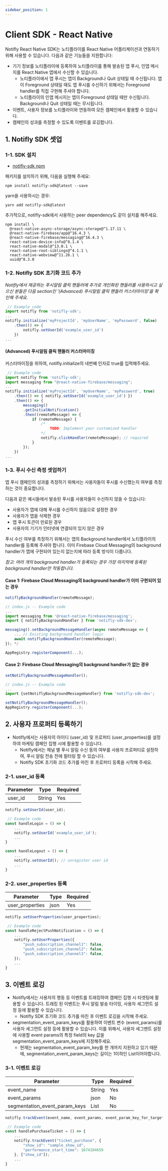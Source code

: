 ```yaml
---
sidebar_position: 1
---
```


# Client SDK - React Native

Notifly React Native SDK는 노티플라이를 React Native 어플리케이션과 연동하기 위해 사용할 수 있습니다. 다음과 같은 기능들을 지원합니다:

- 기기 정보를 노티플라이에 등록하여 노티플라이를 통해 발송된 앱 푸시, 인앱 메시지를 React Native 앱에서 수신할 수 있습니다.
    - 노티플라이에서 앱 푸시는 앱이 Background나 Quit 상태일 때 수신됩니다. 앱이 Foreground 상태일 때도 앱 푸시를 수신하기 위해서는 Foreground handler를 직접 구현해 주셔야 합니다.
    - 노티플라이의 인앱 메시지는 앱이 Foreground 상태일 때만 수신됩니다. Background나 Quit 상태일 때는 무시됩니다.
- 이벤트, 사용자 정보를 노티플라이와 연동하여 모든 캠페인에서 활용할 수 있습니다. 
- 캠페인의 성과를 측정할 수 있도록 이벤트를 로깅합니다. 

## 1. Notifly SDK 셋업

### 1-1. SDK 설치

* [notifly-sdk npm](https://www.npmjs.com/package/notifly-sdk)

패키지를 설치하기 위해, 다음을 실행해 주세요:

```shell
npm install notifly-sdk@latest --save
```

yarn을 사용하시는 경우:

```shell
yarn add notifly-sdk@latest
```

추가적으로, notifly-sdk에서 사용하는 peer dependency도 같이 설치를 해주세요.


```shell
npm install \
  @react-native-async-storage/async-storage@^1.17.11 \
  @react-native-firebase/app@^16.4.3 \
  @react-native-firebase/messaging@^16.4.3 \
  react-native-device-info@^8.1.4 \
  react-native-modal@^13.0.1 \
  react-native-root-siblings@^4.1.1 \
  react-native-webview@^11.26.1 \
  uuid@^8.3.0
```

### 1-2. Notifly SDK 초기화 코드 추가

_Notifly에서 제공하는 푸시알림 클릭 핸들러에 추가로 개인화된 핸들러를 사용하시고 싶으신 분들은 다음 section인 '(Advanced) 푸시알림 클릭 핸들러 커스터마이징'을 확인해 주세요._

```js
 // Example code
import notifly from 'notifly-sdk';
...
notifly.initialize('myProjectId', 'myUserName', 'myPassword', false) 
    .then(() => { 
        notifly.setUserId('example_user_id') 
    })
...
```

#### (Advanced) 푸시알림 클릭 핸들러 커스터마이징

커스터마이징을 위하여, notifly.initialize의 네번째 인자로 true를 입력해주세요.

```js
 // Example code
import notifly from 'notifly-sdk';
import messaging from "@react-native-firebase/messaging";
...
notifly.initialize('myProjectId', 'myUserName', 'myPassword', true)
    .then(() => { notifly.setUserId('example_user_id') }) 
    .then(() => { 
        messaging()
        .getInitialNotification()
        .then((remoteMessage) => {
            if (remoteMessage) {
                /*
                    TODO: Implement your customized handler                     
                */
                notifly.clickHandler(remoteMessage); // required
            }
        });
    })
...
```

### 1-3. 푸시 수신 측정 셋업하기

앱 푸시 캠페인의 성과를 측정하기 위해서는 사용자들이 푸시를 수신했는지 여부를 측정하는 것이 중요합니다.

다음과 같은 예시들에서 발송된 푸시를 사용자들이 수신하지 않을 수 있습니다:
- 사용자가 앱에 대해 푸시를 수신하지 않음으로 설정한 경우
- 사용자가 앱을 삭제한 경우
- 앱 푸시 토큰이 만료된 경우
- 사용자의 기기가 인터넷에 연결되어 있지 않은 경우

푸시 수신 여부를 측정하기 위해서는 앱의 Background handler에서 노티플라이의 handler를 등록해 주셔야 합니다. 이미 Firebase Cloud Messaging의 background handler가 앱에 구현되어 있는지 없는지에 따라 등록 방식이 다릅니다.

_참고: 여러 개의 background handler가 등록되는 경우 가장 마지막에 등록된 background handler만 작동합니다._

#### Case 1: Firebase Cloud Messaging의 background handler가 이미 구현되어 있는 경우

```js
notiflyBackgroundHandler(remoteMessage);
```

```js
// index.js -- Example code
...
import messaging from '@react-native-firebase/messaging';
import { notiflyBackgroundHandler } from 'notifly-sdk-dev';

messaging().setBackgroundMessageHandler(async remoteMessage => {
    ... // Existing background handler logic
    await notiflyBackgroundHandler(remoteMessage);
}); */

AppRegistry.registerComponent(...);
```

#### Case 2: Firebase Cloud Messaging의 background handler가 없는 경우

```js
setNotiflyBackgroundMessageHandler();
```

```js
// index.js -- Example code
...
import {setNotiflyBackgroundMessageHandler} from 'notifly-sdk-dev';

setNotiflyBackgroundMessageHandler();
AppRegistry.registerComponent(...);
```

## 2. 사용자 프로퍼티 등록하기

- Notifly에서는 사용자의 아이디 (user_id) 및 프로퍼티 (user_properties)를 설정하여 마케팅 캠페인 집행 시에 활용할 수 있습니다.
    - Notifly에서는 채널 별 푸시 알림 수신 동의 여부를 사용자 프로퍼티로 설정하여, 푸시 알림 전송 전에 필터링 할 수 있습니다.
    - Notifly SDK 초기화 코드 추가를 마친 후 프로퍼티 등록을 시작해 주세요.

### 2-1. user_id 등록

| Parameter | Type   | Required |
| --------- | ------ | -------- |
| user_id   | String | Yes      |

```js
notifly.setUserId(user_id);
```

```js
 // Example code
const handleLogin = () => {
    ...
    notifly.setUserId('example_user_id');
    ...
}

const handleLogout = () => {
    ...
    notifly.setUserId(); // unregister user id
    ...
}
```

### 2-2. user_properties 등록

| Parameter         | Type | Required |
| ----------------- | ---- | -------- |
| user_properties   | json | Yes      |

```js
notifly.setUserProperties(user_properties);
```

```js
 // Example code
const handleRejectPushNotification = () => {
    ...
    notifly.setUserProperties({
        "push_subscription_channel1": false,
        "push_subscription_channel2": false,
        "push_subscription_channel3": false,
    });
    ...
}
```

## 3. 이벤트 로깅

- Notifly에서는 사용자의 행동 등 이벤트를 트래킹하여 캠페인 집행 시 타겟팅에 활용할 수 있습니다. 트래킹 된 이벤트는 푸시 알림 발송 타이밍, 사용자 세그먼트 설정 등에 활용할 수 있습니다.
    - Notifly SDK 초기화 코드 추가를 마친 후 이벤트 로깅을 시작해 주세요.
- segmentation_event_param_keys를 활용하여 이벤트 변수 (event_params)를 사용자 세그먼트 설정 등에 활용할 수 있습니다. 이를 위해서, 사용자 세그멘트 설정에 사용할 event params의 특정 field의 key 값을 segmentation_event_param_keys에 지정해주세요.
    - 현재는 segmentation_event_param_key를 한 개까지 지원하고 있기 때문에, segmentation_event_param_keys는 길이는 1이하인 List이어야합니다.

### 3-1. 이벤트 로깅

| Parameter                 | Type | Required |
| ------------------------- | ---- | -------- |
| event_name                | String | Yes     |
| event_params              | json | No       |
| segmentation_event_param_keys | List | No       |

```js
notifly.trackEvent(event_name, event_params, event_param_key_for_targeting);
```

```js
 // Example code
const handlePurchaseTicket = () => {
    ...
    notifly.trackEvent("ticket_purchase", {
        "show_id": "sample_show_id",
        "performance_start_time": 1674104659
    }, ["show_id"]);
    ...
}
```
